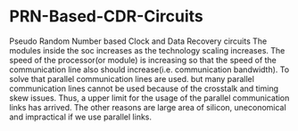 # PRN-Based-CDR-Circuits
Pseudo Random Number based Clock and Data Recovery circuits 
The modules inside the soc increases as the technology scaling increases. The speed of the processor(or module) is increasing so that the speed of the communication line also should increase(i.e. communication bandwidth). To solve that parallel communication lines are used. but many parallel communication lines cannot be used because of the crosstalk and timing skew issues. Thus, a upper limit for the usage of the parallel communication links has arrived. The other reasons are large area of silicon, uneconomical and impractical if we use parallel links.
